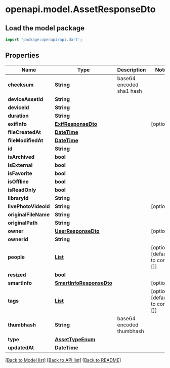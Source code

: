 # openapi.model.AssetResponseDto

## Load the model package
```dart
import 'package:openapi/api.dart';
```

## Properties
Name | Type | Description | Notes
------------ | ------------- | ------------- | -------------
**checksum** | **String** | base64 encoded sha1 hash | 
**deviceAssetId** | **String** |  | 
**deviceId** | **String** |  | 
**duration** | **String** |  | 
**exifInfo** | [**ExifResponseDto**](ExifResponseDto.md) |  | [optional] 
**fileCreatedAt** | [**DateTime**](DateTime.md) |  | 
**fileModifiedAt** | [**DateTime**](DateTime.md) |  | 
**id** | **String** |  | 
**isArchived** | **bool** |  | 
**isExternal** | **bool** |  | 
**isFavorite** | **bool** |  | 
**isOffline** | **bool** |  | 
**isReadOnly** | **bool** |  | 
**libraryId** | **String** |  | 
**livePhotoVideoId** | **String** |  | [optional] 
**originalFileName** | **String** |  | 
**originalPath** | **String** |  | 
**owner** | [**UserResponseDto**](UserResponseDto.md) |  | [optional] 
**ownerId** | **String** |  | 
**people** | [**List<PersonResponseDto>**](PersonResponseDto.md) |  | [optional] [default to const []]
**resized** | **bool** |  | 
**smartInfo** | [**SmartInfoResponseDto**](SmartInfoResponseDto.md) |  | [optional] 
**tags** | [**List<TagResponseDto>**](TagResponseDto.md) |  | [optional] [default to const []]
**thumbhash** | **String** | base64 encoded thumbhash | 
**type** | [**AssetTypeEnum**](AssetTypeEnum.md) |  | 
**updatedAt** | [**DateTime**](DateTime.md) |  | 

[[Back to Model list]](../README.md#documentation-for-models) [[Back to API list]](../README.md#documentation-for-api-endpoints) [[Back to README]](../README.md)


